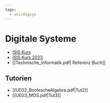 ```yaml
---
tags:
  - uni/digsys
---
```

# Digitale Systeme
- [ISIS Kurs](https://isis.tu-berlin.de/course/view.php?id=38261)
- [ISIS Kurs 2023](https://isis.tu-berlin.de/course/view.php?id=33911)
- [[Technische_Informatik.pdf| Referenz Buch]]
## Tutorien 
- [[UE02_BoolescheAlgebra.pdf|Tut2]]
- [[UE03_MOS.pdf|Tut3]]